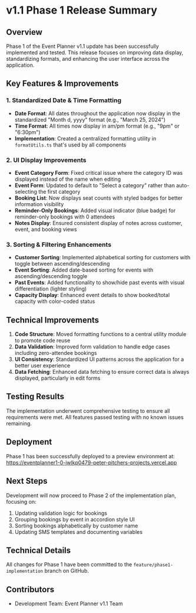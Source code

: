 # v1.1 Phase 1 Release Summary

## Overview

Phase 1 of the Event Planner v1.1 update has been successfully implemented and tested. This release focuses on improving data display, standardizing formats, and enhancing the user interface across the application.

## Key Features & Improvements

### 1. Standardized Date & Time Formatting

- **Date Format**: All dates throughout the application now display in the standardized "Month d, yyyy" format (e.g., "March 25, 2024")
- **Time Format**: All times now display in am/pm format (e.g., "9pm" or "6:30pm")
- **Implementation**: Created a centralized formatting utility in `formatUtils.ts` that's used by all components

### 2. UI Display Improvements

- **Event Category Form**: Fixed critical issue where the category ID was displayed instead of the name when editing
- **Event Form**: Updated to default to "Select a category" rather than auto-selecting the first category
- **Booking List**: Now displays seat counts with styled badges for better information visibility
- **Reminder-Only Bookings**: Added visual indicator (blue badge) for reminder-only bookings with 0 attendees
- **Notes Display**: Ensured consistent display of notes across customer, event, and booking views

### 3. Sorting & Filtering Enhancements

- **Customer Sorting**: Implemented alphabetical sorting for customers with toggle between ascending/descending
- **Event Sorting**: Added date-based sorting for events with ascending/descending toggle
- **Past Events**: Added functionality to show/hide past events with visual differentiation (lighter styling)
- **Capacity Display**: Enhanced event details to show booked/total capacity with color-coded status

## Technical Improvements

1. **Code Structure**: Moved formatting functions to a central utility module to promote code reuse
2. **Data Validation**: Improved form validation to handle edge cases including zero-attendee bookings
3. **UI Consistency**: Standardized UI patterns across the application for a better user experience
4. **Data Fetching**: Enhanced data fetching to ensure correct data is always displayed, particularly in edit forms

## Testing Results

The implementation underwent comprehensive testing to ensure all requirements were met. All features passed testing with no known issues remaining.

## Deployment

Phase 1 has been successfully deployed to a preview environment at:
https://eventplanner1-0-jwlkp0479-peter-pitchers-projects.vercel.app

## Next Steps

Development will now proceed to Phase 2 of the implementation plan, focusing on:

1. Updating validation logic for bookings
2. Grouping bookings by event in accordion style UI
3. Sorting bookings alphabetically by customer name
4. Updating SMS templates and documenting variables

## Technical Details

All changes for Phase 1 have been committed to the `feature/phase1-implementation` branch on GitHub.

## Contributors

- Development Team: Event Planner v1.1 Team 